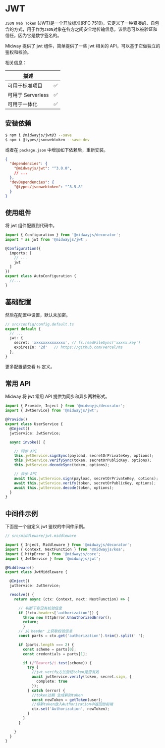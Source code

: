 # JWT

`JSON Web Token` (JWT)是一个开放标准(RFC 7519)，它定义了一种紧凑的、自包含的方式，用于作为`JSON`对象在各方之间安全地传输信息。该信息可以被验证和信任，因为它是数字签名的。

Midway 提供了 jwt 组件，简单提供了一些 jwt 相关的 API，可以基于它做独立的鉴权和校验。

相关信息：

| 描述              |      |
| ----------------- | ---- |
| 可用于标准项目    | ✅    |
| 可用于 Serverless | ✅    |
| 可用于一体化      | ✅    |



## 安装依赖

```bash
$ npm i @midwayjs/jwt@3 --save
$ npm i @types/jsonwebtoken --save-dev
```

或者在 `package.json` 中增加如下依赖后，重新安装。

```json
{
  "dependencies": {
    "@midwayjs/jwt": "^3.0.0",
    // ...
  },
  "devDependencies": {
    "@types/jsonwebtoken": "^8.5.8"
  }
}
```



## 使用组件

将 jwt 组件配置到代码中。

```typescript
import { Configuration } from '@midwayjs/decorator';
import * as jwt from '@midwayjs/jwt';

@Configuration({
  imports: [
    // ...
    jwt
  ]
})
export class AutoConfiguration {
  //...
}
```



## 基础配置

然后在配置中设置，默认未加密。

```typescript
// src/config/config.default.ts
export default {
  // ...
  jwt: {
    secret: 'xxxxxxxxxxxxxx', // fs.readFileSync('xxxxx.key')
    expiresIn: '2d'   // https://github.com/vercel/ms
  },
}
```

更多配置请查看 ts 定义。



## 常用 API

Midway 将 jwt 常用 API 提供为同步和异步两种形式。

```typescript
import { Provide, Inject } from '@midwayjs/decorator';
import { JwtService} from '@midwayjs/jwt';

@Provide()
export class UserService {
  @Inject()
  jwtService: JwtService;

  async invoke() {

    // 同步 API
    this.jwtService.signSync(payload, secretOrPrivateKey, options);
    this.jwtService.verifySync(token, secretOrPublicKey, options);
    this.jwtService.decodeSync(token, options);

    // 异步 API
    await this.jwtService.sign(payload, secretOrPrivateKey, options);
    await this.jwtService.verify(token, secretOrPublicKey, options);
    await this.jwtService.decode(token, options);
  }
}
```



## 中间件示例

下面是一个自定义 jwt 鉴权的中间件示例。

```typescript
// src/middleware/jwt.middleware

import { Inject, Middleware } from '@midwayjs/decorator';
import { Context, NextFunction } from '@midwayjs/koa';
import { httpError } from '@midwayjs/core';
import { JwtService } from '@midwayjs/jwt';

@Middleware()
export class JwtMiddleware {

  @Inject()
  jwtService: JwtService;

  resolve() {
    return async (ctx: Context, next: NextFunction) => {

      // 判断下有没有校验信息
      if (!ctx.headers['authorization']) {
        throw new httpError.UnauthorizedError();
        return;
    	}
      // 从 header 上获取校验信息
      const parts = ctx.get('authorization').trim().split(' ');

      if (parts.length === 2) {
        const scheme = parts[0];
        const credentials = parts[1];

        if (/^Bearer$/i.test(scheme)) {
          try {
            //jwt.verify方法验证token是否有效
            await jwtService.verify(token, secret.sign, {
              complete: true
            });
          } catch (error) {
            //token过期 生成新的token
            const newToken = getToken(user);
            //将新token放入Authorization中返回给前端
            ctx.set('Authorization', newToken);
          }
        }
      }

    }
  }
}
```

